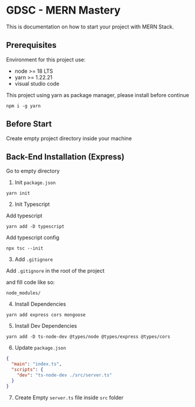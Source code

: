 # GDSC - MERN Mastery

This is documentation on how to start your project with MERN Stack.

## Prerequisites

Environment for this project use:

- node >= 18 LTS
- yarn >= 1.22.21
- visual studio code

This project using yarn as package manager, please install before continue

```shell
npm i -g yarn
```

## Before Start

Create empty project directory inside your machine

## Back-End Installation (Express)

Go to empty directory

1. Init `package.json`

```shell
yarn init
```

2. Init Typescript

Add typescript

```shell
yarn add -D typescript
```

Add typescript config

```shell
npx tsc --init
```

3. Add `.gitignore`

Add `.gitignore` in the root of the project

and fill code like so:

```.gitignore
node_modules/
```

4. Install Dependencies

```shell
yarn add express cors mongoose
```

5. Install Dev Dependencies

```shell
yarn add -D ts-node-dev @types/node @types/express @types/cors
```

6. Update `package.json`

```json
{
  "main": "index.ts",
  "scripts": {
    "dev": "ts-node-dev ./src/server.ts"
  }
}
```

7. Create Empty `server.ts` file inside `src` folder
